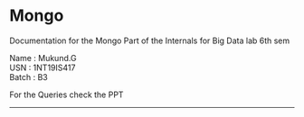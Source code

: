 # Mongo
Documentation for the Mongo Part of the Internals for Big Data lab 6th sem

Name : Mukund.G   
USN : 1NT19IS417   
Batch : B3   

For the Queries check the PPT 
<hr/>
